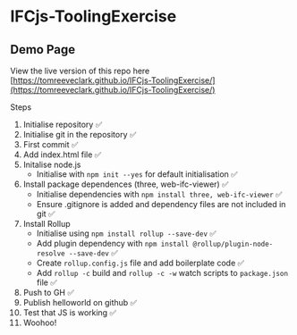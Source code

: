 # IFCjs-ToolingExercise

## Demo Page
View the live version of this repo here [https://tomreeveclark.github.io/IFCjs-ToolingExercise/](https://tomreeveclark.github.io/IFCjs-ToolingExercise/)

Steps
1. Initialise repository ✅
2. Initialise git in the repository ✅
3. First commit ✅
4. Add index.html file ✅
5. Initalise node.js
    * Initialise with `npm init --yes` for default initialisation ✅
6. Install package dependences (three, web-ifc-viewer) ✅
    * Initialise dependencies with `npm install three, web-ifc-viewer` ✅
    * Ensure .gitignore is added and dependency files are not included in git ✅
7. Install Rollup
    * Initialise using `npm install rollup --save-dev` ✅
    * Add plugin dependency with `npm install @rollup/plugin-node-resolve --save-dev` ✅
    * Create `rollup.config.js` file and add boilerplate code ✅
    * Add `rollup -c` build and `rollup -c -w` watch scripts to `package.json` file ✅
8. Push to GH ✅
9. Publish helloworld on github ✅
10. Test that JS is working ✅
11. Woohoo!